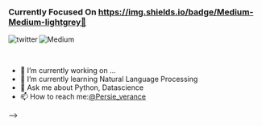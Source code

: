 ### Currently Focused On https://img.shields.io/badge/Medium-Medium-lightgrey👋

<p>
<a href="https://twitter.com/Persie_verance">
   <img align="left" alt="twitter" src="https://img.shields.io/badge/Twitter-1DA1F2?style=for-the-badge&logo=twitter&logoColor=white" />
</a>&nbsp;&nbsp;

<a href="https://medium.com/@theprasadpatil">
   <img align="left" alt="Medium" src="https://img.shields.io/badge/Medium-000000?style=for-the-badge&logo=medium&logoColor=white" />
</a>&nbsp;&nbsp;
<p/>
<br/>
<p>

- 🔭 I’m currently working on ...
- 🌱 I’m currently learning Natural Language Processing
- 💬 Ask me about Python, Datascience
- 📫 How to reach me:[@Persie_verance](https://twitter.com/Persie_verance)


-->
